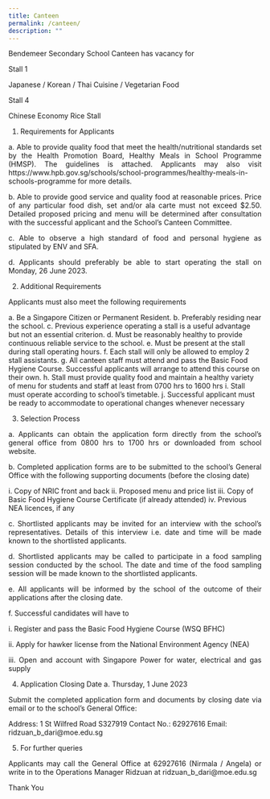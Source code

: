 ```yaml
---
title: Canteen
permalink: /canteen/
description: ""
---
```

<p style="text-align:justify">
Bendemeer Secondary School Canteen 
has vacancy for </p>

<p style="text-align:justify">Stall 1</p>
<p style="text-align:justify">Japanese / Korean / Thai Cuisine / Vegetarian Food</p>

<p style="text-align:justify">Stall 4</p>
<p style="text-align:justify">Chinese Economy Rice Stall</p>

1.	Requirements for Applicants
<p style="text-align:justify">
a.	Able to provide quality food that meet the health/nutritional standards set by the Health Promotion Board, Healthy Meals in School Programme (HMSP). The guidelines is attached.  Applicants may also visit https://www.hpb.gov.sg/schools/school-programmes/healthy-meals-in-schools-programme for more details.</p>
<p style="text-align:justify">
b.	Able to provide good service and quality food  at reasonable prices. Price of any particular food dish, set and/or ala carte must not exceed $2.50. Detailed proposed pricing and menu will be determined after consultation with the successful applicant and the School’s Canteen Committee.</p>
<p style="text-align:justify">
c.	Able to observe a high standard of food and personal hygiene as stipulated by ENV and SFA. </p>
<p style="text-align:justify">
d.	Applicants should preferably be able to start operating the stall on Monday, 26 June 2023. </p>

2.	Additional Requirements
<p style="text-align:justify">
Applicants must also meet the following requirements</p>

a.	Be a Singapore Citizen or Permanent Resident.
b.	Preferably residing near the school. 
c.	Previous experience operating a stall is a useful advantage but not an essential criterion.
d.	Must be reasonably healthy to provide continuous reliable service to the school. 
e.	Must be present at the stall during stall operating hours.
f.	Each stall will only be allowed to employ 2 stall assistants. 
g.	All canteen staff must attend and pass the Basic Food Hygiene Course. Successful applicants will arrange to attend this course on their own.
h.	Stall must provide quality food and maintain a healthy variety of menu for students and staff at least from 0700 hrs to 1600 hrs
i.	Stall must operate according to school’s timetable.
j.	Successful applicant must be ready to accommodate to operational changes whenever necessary

3.	Selection Process
<p style="text-align:justify">
a.	Applicants can obtain the application form directly from the school’s general office from 0800 hrs to 1700 hrs or downloaded from school website.</p>
<p style="text-align:justify">
b.	Completed application forms are to be submitted to the school’s General Office with the following supporting documents (before the closing date)</p>

i.	Copy of NRIC front and back
ii.	Proposed menu and price list
iii.	Copy of Basic Food Hygiene Course Certificate (if already attended)
iv.	Previous NEA licences, if any
<p></p>
<p style="text-align:justify">
c.	Shortlisted applicants may be invited for an interview with the school’s representatives. Details of this interview i.e. date and time will be made known to the shortlisted applicants.</p>
<p style="text-align:justify">
d.	Shortlisted applicants may be called to participate in a food sampling session conducted by the school. The date and time of the food sampling session will be made known to the shortlisted applicants.</p>
<p style="text-align:justify">
e.	All applicants will be informed by the school of the outcome of their applications after the closing date.</p>
<p style="text-align:justify">
f.	Successful candidates will have to
</p><p style="text-align:justify">i.	Register and pass the Basic Food Hygiene Course (WSQ BFHC) </p>
<p style="text-align:justify">ii.	Apply for hawker license from the National Environment Agency (NEA)</p>
<p style="text-align:justify">iii.	Open and account with Singapore Power for water, electrical and gas supply</p>

4.	Application Closing Date
a.	Thursday, 1 June 2023 
<p style="text-align:justify">
Submit the completed application form and documents by closing date via email or to the school’s General Office:</p>
Address: 1 St Wilfred Road S327919
Contact No.: 62927616
Email: ridzuan_b_dari@moe.edu.sg 

5.	For further queries
<p style="text-align:justify">
Applicants may call the General Office at 62927616 (Nirmala / Angela) or write in to the Operations Manager Ridzuan at ridzuan_b_dari@moe.edu.sg </p>


Thank You
	<p></p>